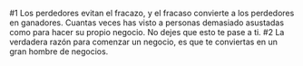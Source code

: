 #1 Los perdedores evitan el fracazo, y el fracaso convierte a los perdedores en ganadores.
 Cuantas veces has visto a personas demasiado asustadas como para hacer su propio negocio. 
 No dejes que esto te pase a ti. #2 La verdadera razón para comenzar un negocio, es que te conviertas
 en un gran hombre de negocios.